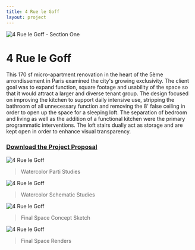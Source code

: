 ```yaml
---
title: 4 Rue le Goff
layout: project
---
```

![4 Rue le Goff - Section One](4-rue-le-goff/section-view.png)
# 4 Rue le Goff

This 170 sf micro-apartment renovation in the heart of the 5ème arrondissement in Paris examined the city's growing exclusivity. The client goal was to expand function, square footage and usability of the space so that it would attract a larger and diverse tenant group. The design focused on improving the kitchen to support daily intensive use, stripping the bathroom of all unnecessary function and removing the 8' false ceiling in order to open up the space for a sleeping loft. The separation of bedroom and living as well as the addition of a functional kitchen were the primary programmatic interventions. The loft stairs dually act as storage and are kept open in order to enhance visual transparency.

### [Download the Project Proposal](/assets/pdf/project-proposal.pdf)

![4 Rue le Goff](4-rue-le-goff/4rlg-concept.png)
> Watercolor Parti Studies

![4 Rue le Goff](4-rue-le-goff/4rlg-schematic.png)
> Watercolor Schematic Studies

![4 Rue le Goff](4-rue-le-goff/4rlg-sketch.png)
> Final Space Concept Sketch

![4 Rue le Goff](4-rue-le-goff/views.png)
> Final Space Renders